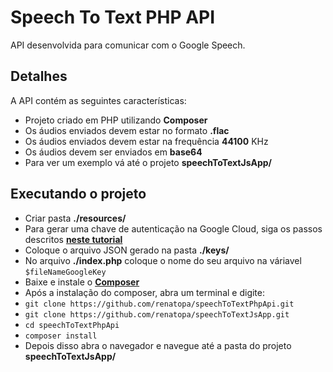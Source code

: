 # Speech To Text PHP API

API desenvolvida para comunicar com o Google Speech.

## Detalhes

A API contém as seguintes características:

 - Projeto criado em PHP utilizando **Composer**
 - Os áudios enviados devem estar no formato **.flac**
 - Os áudios enviados devem estar na frequência **44100** KHz
 - Os áudios devem ser enviados em **base64**
 - Para ver um exemplo vá até o projeto **speechToTextJsApp/**

## Executando o projeto

 - Criar pasta **./resources/**
 - Para gerar uma chave de autenticação na Google Cloud, siga os passos descritos [**neste tutorial**](https://cloud.google.com/video-intelligence/docs/common/auth)
 - Coloque o arquivo JSON gerado na pasta **./keys/**
 - No arquivo **./index.php** coloque o nome do seu arquivo na váriavel ```$fileNameGoogleKey```
 - Baixe e instale o [**Composer**](https://getcomposer.org/)
 - Após a instalação do composer, abra um terminal e digite:
 - ```git clone https://github.com/renatopa/speechToTextPhpApi.git```
 - ```git clone https://github.com/renatopa/speechToTextJsApp.git```
 - ```cd speechToTextPhpApi```
 - ```composer install```
 - Depois disso abra o navegador e navegue até a pasta do projeto **speechToTextJsApp/**